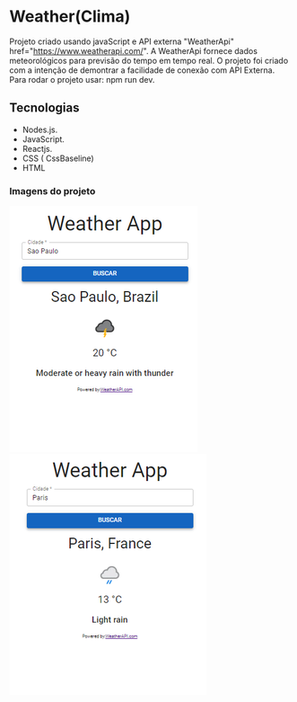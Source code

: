 # Weather(Clima)
Projeto criado usando javaScript e API externa "WeatherApi"  href="https://www.weatherapi.com/". A WeatherApi fornece dados meteorológicos para previsão do tempo em tempo real.
O projeto foi criado com a intenção de demontrar a facilidade de conexão com API Externa. Para rodar o projeto usar: npm run dev.


## Tecnologias

*   Nodes.js.
*   JavaScript.
*   Reactjs.
*   CSS ( CssBaseline)
*   HTML

### Imagens do projeto
![weather](https://github.com/MariaMuniz/weather/blob/main/img/imgClima1.png)
![weather](https://github.com/MariaMuniz/weather/blob/main/img/imgClima2.png)
